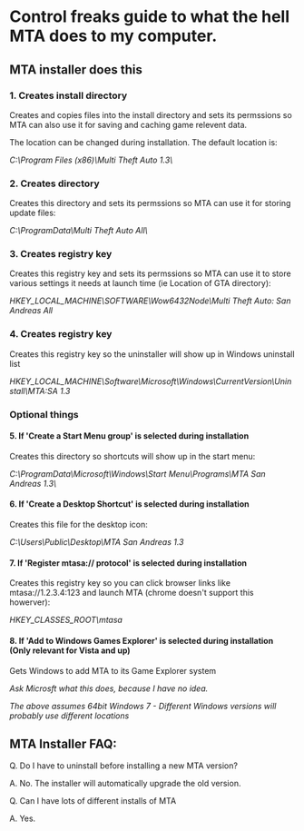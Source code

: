 Control freaks guide to what the hell MTA does to my computer.
==============================================================

MTA installer does this
-----------------------

### 1. Creates install directory

  
Creates and copies files into the install directory and sets its permssions so MTA can also use it for saving and caching game relevent data.

  
The location can be changed during installation. The default location is:

  
*C:\\Program Files (x86)\\Multi Theft Auto 1.3\\*

### 2. Creates directory

  
Creates this directory and sets its permssions so MTA can use it for storing update files:

  
*C:\\ProgramData\\Multi Theft Auto All\\*

### 3. Creates registry key

  
Creates this registry key and sets its permssions so MTA can use it to store various settings it needs at launch time (ie Location of GTA directory):

  
*HKEY\_LOCAL\_MACHINE\\SOFTWARE\\Wow6432Node\\Multi Theft Auto: San Andreas All*

### 4. Creates registry key

  
Creates this registry key so the uninstaller will show up in Windows uninstall list

  
*HKEY\_LOCAL\_MACHINE\\Software\\Microsoft\\Windows\\CurrentVersion\\Uninstall\\MTA:SA 1.3*

### Optional things

#### 5. If 'Create a Start Menu group' is selected during installation

  
Creates this directory so shortcuts will show up in the start menu:

  
*C:\\ProgramData\\Microsoft\\Windows\\Start Menu\\Programs\\MTA San Andreas 1.3\\*

#### 6. If 'Create a Desktop Shortcut' is selected during installation

  
Creates this file for the desktop icon:

  
*C:\\Users\\Public\\Desktop\\MTA San Andreas 1.3*

#### 7. If 'Register mtasa:// protocol' is selected during installation

  
Creates this registry key so you can click browser links like mtasa://1.2.3.4:123 and launch MTA (chrome doesn't support this howerver):

  
*HKEY\_CLASSES\_ROOT\\mtasa*

#### 8. If 'Add to Windows Games Explorer' is selected during installation (Only relevant for Vista and up)

  
Gets Windows to add MTA to its Game Explorer system

  
*Ask Microsft what this does, because I have no idea.*

*The above assumes 64bit Windows 7 - Different Windows versions will probably use different locations*

MTA Installer FAQ:
------------------

Q. Do I have to uninstall before installing a new MTA version?

  
A. No. The installer will automatically upgrade the old version.

Q. Can I have lots of different installs of MTA

  
A. Yes.

